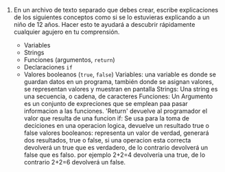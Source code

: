 1. En un archivo de texto separado que debes crear, escribe explicaciones de los siguientes conceptos como si se lo estuvieras explicando a un niño de 12 años. Hacer esto te ayudará a descubrir rápidamente cualquier agujero en tu comprensión.

	* Variables
	* Strings
	* Funciones (argumentos, `return`)
	* Declaraciones `if`
	* Valores booleanos (`true`, `false`)
Variables: una variable es donde se guardan datos en un programa, también donde se asignan valores, se representan valores y muestran en pantalla
Strings: Una string es una secuencia, o cadena, de caracteres
Funciones: Un Argumento es un conjunto de expreciones que se emplean paa pasar informacion a las funciones. 'Return' devuelve al programador el valor que resulta de una funcion
if: Se usa para la toma de deciciones en una operacion logica, devuelve un resultado true o false
valores booleanos: representa un valor de verdad, generará dos resultados, true o false, si una operacion esta correcta  devolverá un true que es verdadero, de lo contrario devolverá un false que es falso. por ejemplo 2+2=4 devolvería una true, de lo contrario 2+2=6 devolverá un false. 